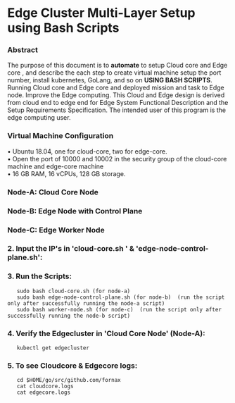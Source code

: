 # Edge Cluster Multi-Layer Setup using Bash Scripts  

### Abstract
The purpose of this document is to **automate** to setup Cloud core and Edge core , and describe the each step to create virtual machine setup the port number, install kubernetes, GoLang, and so on **USING BASH SCRIPTS**. Running Cloud core and Edge core and deployed mission and task to Edge node. Improve the Edge computing. This Cloud and Edge design is derived from cloud end to edge end for Edge System Functional Description and the Setup Requirements Specification. The intended user of this program is the edge computing user.


### Virtual Machine Configuration 
•	Ubuntu 18.04, one for cloud-core, two for edge-core.   
•	Open the port of 10000 and 10002 in the security group of the cloud-core machine and edge-core machine   
•	16 GB RAM, 16 vCPUs, 128 GB storage.    

### Node-A: Cloud Core Node 
### Node-B: Edge Node with Control Plane 
### Node-C: Edge Worker Node

### 2. Input the IP's in 'cloud-core.sh ' & 'edge-node-control-plane.sh':
       

### 3. Run the Scripts:
       sudo bash cloud-core.sh (for node-a)
       sudo bash edge-node-control-plane.sh (for node-b)  (run the script only after successfully running the node-a script)
       sudo bash worker-node.sh (for node-c)  (run the script only after successfully running the node-b script)
  
### 4. Verify the Edgecluster in 'Cloud Core Node' (Node-A):
       kubectl get edgecluster
       
### 5. To see Cloudcore & Edgecore logs:
       cd $HOME/go/src/github.com/fornax
       cat cloudcore.logs
       cat edgecore.logs
